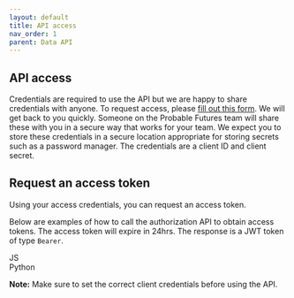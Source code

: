 ```yaml
---
layout: default
title: API access
nav_order: 1
parent: Data API
---
```


## API access

Credentials are required to use the API but we are happy to share credentials with anyone. To request access, please [fill out this form](https://airtable.com/shrOMfMgh7EoHajKN). We will get back to you quickly. Someone on the Probable Futures team will share these with you in a secure way that works for your team. We expect you to store these credentials in a secure location appropriate for storing secrets such as a password manager. The credentials are a client ID and client secret.

## Request an access token

Using your access credentials, you can request an access token.

Below are examples of how to call the authorization API to obtain access tokens. The access token will expire in 24hrs. The response is a JWT token of type `Bearer`.

<div id ="tab-container-1">
  <div class="tab-container">
    <div class="tab active" onclick="showTab(event, 'tab1', 'tab-container-1')">JS</div>
    <div class="tab" onclick="showTab(event, 'tab2', 'tab-container-1')">Python</div>
  </div>
  <div id="tab1" class="tab-content active">
    <zero-md src="/codeSnippets/apiAccessJs.md"></zero-md>
  </div>
  <div id="tab2" class="tab-content">
    <zero-md src="/codeSnippets/apiAccessPy.md"></zero-md>
  </div>
</div>

**Note:** Make sure to set the correct client credentials before using the API.
